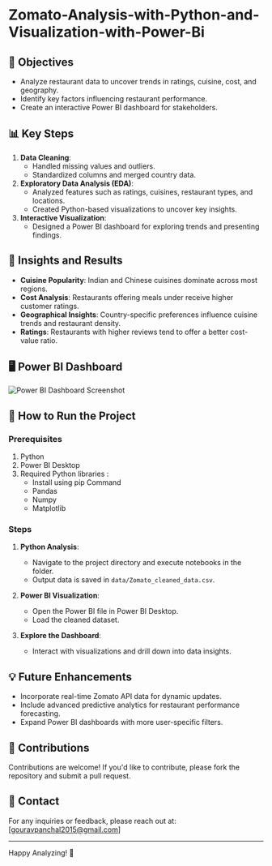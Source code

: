 # Zomato-Analysis-with-Python-and-Visualization-with-Power-Bi

## 🎯 Objectives
- Analyze restaurant data to uncover trends in ratings, cuisine, cost, and geography.
- Identify key factors influencing restaurant performance.
- Create an interactive Power BI dashboard for stakeholders.

## 📊 Key Steps
1. **Data Cleaning**:
   - Handled missing values and outliers.
   - Standardized columns and merged country data.
2. **Exploratory Data Analysis (EDA)**:
   - Analyzed features such as ratings, cuisines, restaurant types, and locations.
   - Created Python-based visualizations to uncover key insights.
3. **Interactive Visualization**:
   - Designed a Power BI dashboard for exploring trends and presenting findings.

## 🚀 Insights and Results
- **Cuisine Popularity**: Indian and Chinese cuisines dominate across most regions.
- **Cost Analysis**: Restaurants offering meals under receive higher customer ratings.
- **Geographical Insights**: Country-specific preferences influence cuisine trends and restaurant density.
- **Ratings**: Restaurants with higher reviews tend to offer a better cost-value ratio.

## 🖥️ Power BI Dashboard
![Power BI Dashboard Screenshot](![image](https://github.com/user-attachments/assets/25420ef0-74c3-448c-b527-476c7f5c13c9)
)

## 🔧 How to Run the Project
### Prerequisites
1. Python
2. Power BI Desktop
3. Required Python libraries :
   - Install using pip Command
   - Pandas
   - Numpy
   - Matplotlib

### Steps
1. **Python Analysis**:
   - Navigate to the project directory and execute notebooks in the folder.
   - Output data is saved in `data/Zomato_cleaned_data.csv`.

2. **Power BI Visualization**:
   - Open the Power BI file in Power BI Desktop.
   - Load the cleaned dataset.

3. **Explore the Dashboard**:
   - Interact with visualizations and drill down into data insights.

## 💡 Future Enhancements
- Incorporate real-time Zomato API data for dynamic updates.
- Include advanced predictive analytics for restaurant performance forecasting.
- Expand Power BI dashboards with more user-specific filters.

## 🤝 Contributions
Contributions are welcome! If you'd like to contribute, please fork the repository and submit a pull request.

## 📧 Contact
For any inquiries or feedback, please reach out at:  
[gouravpanchal2015@gmail.com]  


---

Happy Analyzing! 🎉
